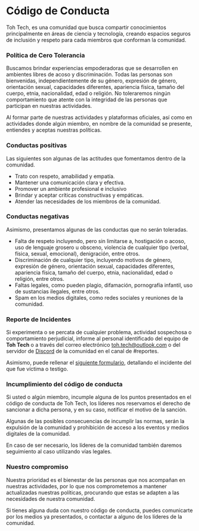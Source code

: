 # Código de Conducta

Toh Tech, es una comunidad que busca compartir conocimientos principalmente en áreas de ciencia y tecnología, creando espacios seguros de inclusión y respeto para cada miembros que conforman la comunidad. 

### Política de Cero Tolerancia

Buscamos brindar experiencias empoderadoras que se desarrollen en ambientes libres de acoso y discriminación. Todas las personas son bienvenidas, independientemente de su género, expresión de género, orientación sexual, capacidades diferentes, apariencia física, tamaño del cuerpo, etnia, nacionalidad, edad o religión. No toleraremos ningún comportamiento que atente con la integridad de las personas que participan en nuestras actividades.

Al formar parte de nuestras actividades y plataformas oficiales, así como en actividades donde algún miembro, en nombre de la comunidad se presente, entiendes y aceptas nuestras políticas. 

### Conductas positivas

Las siguientes son algunas de las actitudes que fomentamos dentro de la comunidad.

- Trato con respeto, amabilidad y empatía.
- Mantener una comunicación clara y efectiva.
- Promover un ambiente profesional e inclusivo
- Brindar y aceptar críticas constructivas y empáticas.
- Atender las necesidades de los miembros de la comunidad.

### Conductas negativas

Asimismo, presentamos algunas de las conductas que no serán toleradas.

- Falta de respeto incluyendo, pero sin limitarse a, hostigación o acoso, uso de lenguaje grosero u obsceno, violencia de cualquier tipo (verbal, física, sexual, emocional), denigración, entre otros.
- Discriminación de cualquier tipo, incluyendo motivos de género, expresión de género, orientación sexual, capacidades diferentes, apariencia física, tamaño del cuerpo, etnia, nacionalidad, edad o religión, entre otros.
- Faltas legales, como pueden plagio, difamación, pornografía infantil, uso de sustancias ilegales, entre otros.
- Spam en los medios digitales, como redes sociales y reuniones de la comunidad.

### Reporte de Incidentes

Si experimenta o se percata de cualquier problema, actividad sospechosa o comportamiento perjudicial, informe al personal identificado del equipo de **Toh Tech** o a través del correo electrónico toh.tech@outlook.com o del servidor de [Discord](https://discord.gg/c66gEZKj3B) de la comunidad en el canal de #reportes.

Asimismo, puede rellenar el [siguiente formulario](https://forms.office.com/r/qvHxpG8pY9), detallando el incidente del que fue víctima o testigo.

### Incumplimiento del código de conducta

Si usted o algún miembro, incumple alguna de los puntos presentados en el código de conducta de Toh Tech, los líderes nos reservamos el derecho de sancionar a dicha persona, y en su caso, notificar el motivo de la sanción. 

Algunas de las posibles consecuencias de incumplir las normas, serán la expulsión de la comunidad y prohibición de acceso a los eventos y medios digitales de la comunidad.

En caso de ser necesario, los líderes de la comunidad también daremos seguimiento al caso utilizando vías legales.

### Nuestro compromiso

Nuestra prioridad es el bienestar de las personas que nos acompañan en nuestras actividades, por lo que nos comprometemos a mantener actualizadas nuestras políticas, procurando que estas se adapten a las necesidades de nuestra comunidad.

Si tienes alguna duda con nuestro código de conducta, puedes comunicarte por los medios ya presentados, o contactar a alguno de los líderes de la comunidad.